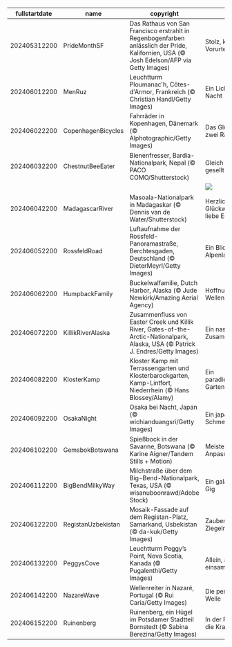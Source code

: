 |fullstartdate|name|copyright|title|image|
|--|--|--|--|--|
202405312200|PrideMonthSF|Das Rathaus von San Francisco erstrahlt in Regenbogenfarben anlässlich der Pride, Kalifornien, USA (© Josh Edelson/AFP via Getty Images)|Stolz, kein Vorurteil|![](/de-DE/2024/06/202405312200PrideMonthSF.jpg)|
202406012200|MenRuz|Leuchtturm Ploumanac'h, Côtes-d'Armor, Frankreich (© Christian Handl/Getty Images)|Ein Licht in der Nacht|![](/de-DE/2024/06/202406012200MenRuz.jpg)|
202406022200|CopenhagenBicycles|Fahrräder in Kopenhagen, Dänemark (© Alphotographic/Getty Images)|Das Glück hat zwei Räder|![](/de-DE/2024/06/202406022200CopenhagenBicycles.jpg)|
202406032200|ChestnutBeeEater|Bienenfresser, Bardia-Nationalpark, Nepal (© PACO COMO/Shutterstock)|Gleich und gleich gesellt sich gern|![](/de-DE/2024/06/202406032200ChestnutBeeEater.jpg)|
||||![](/de-DE/2024/06/.jpg)|
202406042200|MadagascarRiver|Masoala-Nationalpark in Madagaskar (© Dennis van de Water/Shutterstock)|Herzlichen Glückwunsch, liebe Erde!|![](/de-DE/2024/06/202406042200MadagascarRiver.jpg)|
202406052200|RossfeldRoad|Luftaufnahme der Rossfeld-Panoramastraße, Berchtesgaden, Deutschland (© DieterMeyrl/Getty Images)|Ein Blick in die Alpenlandschaft|![](/de-DE/2024/06/202406052200RossfeldRoad.jpg)|
202406062200|HumpbackFamily|Buckelwalfamilie, Dutch Harbor, Alaska (© Jude Newkirk/Amazing Aerial Agency)|Hoffnungsvolle Wellen|![](/de-DE/2024/06/202406062200HumpbackFamily.jpg)|
202406072200|KillikRiverAlaska|Zusammenfluss von Easter Creek und Killik River, Gates-of-the-Arctic-Nationalpark, Alaska, USA (© Patrick J. Endres/Getty Images)|Ein nasses Zusammentreffen|![](/de-DE/2024/06/202406072200KillikRiverAlaska.jpg)|
202406082200|KlosterKamp|Kloster Kamp mit Terrassengarten und Klosterbarockgarten, Kamp-Lintfort, Niederrhein (© Hans Blossey/Alamy)|Ein paradiesischer Garten|![](/de-DE/2024/06/202406082200KlosterKamp.jpg)|
202406092200|OsakaNight|Osaka bei Nacht, Japan (© wichianduangsri/Getty Images)|Ein japanischer Schmelztiegel|![](/de-DE/2024/06/202406092200OsakaNight.jpg)|
202406102200|GemsbokBotswana|Spießbock in der Savanne, Botswana (© Karine Aigner/Tandem Stills + Motion)|Meister der Anpassung|![](/de-DE/2024/06/202406102200GemsbokBotswana.jpg)|
202406112200|BigBendMilkyWay|Milchstraße über dem Big-Bend-Nationalpark, Texas, USA (© wisanuboonrawd/Adobe Stock)|Ein galaktischer Gig|![](/de-DE/2024/06/202406112200BigBendMilkyWay.jpg)|
202406122200|RegistanUzbekistan|Mosaik-Fassade auf dem Registan-Platz, Samarkand, Usbekistan (© da-kuk/Getty Images)|Zauberhafte Ziegeln|![](/de-DE/2024/06/202406122200RegistanUzbekistan.jpg)|
202406132200|PeggysCove|Leuchtturm Peggy’s Point, Nova Scotia, Kanada (© Pugalenthi/Getty Images)|Allein, aber nie einsam|![](/de-DE/2024/06/202406132200PeggysCove.jpg)|
202406142200|NazareWave|Wellenreiter in Nazaré, Portugal (© Rui Caria/Getty Images)|Die perfekte Welle|![](/de-DE/2024/06/202406142200NazareWave.jpg)|
202406152200|Ruinenberg|Ruinenberg, ein Hügel im Potsdamer Stadtteil Bornstedt (© Sabina Berezina/Getty Images)|In der Ruhe liegt die Kraft|![](/de-DE/2024/06/202406152200Ruinenberg.jpg)|
